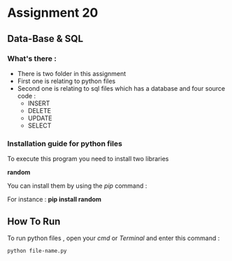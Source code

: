 # Assignment 20

## Data-Base & SQL

### What's there :

- There is two folder in this assignment
- First one is relating to python files 
- Second one is relating to sql files which has a database and four source code :
  - INSERT
  - DELETE
  - UPDATE
  - SELECT



### Installation guide for python files
To execute this program you need to install two libraries

**random** 

You can install them by using the *pip* command :

For instance :
**pip install random**


## How To Run

To run python files , open your *cmd* or *Terminal* and enter this command :

```
python file-name.py
```

